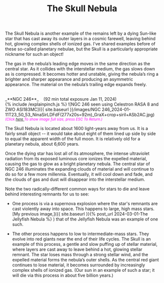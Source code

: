 ﻿---
layout: post
title:  The Skull Nebula
categories: planetary 
tags: ngc246
excerpt_separator: <!--endSummary-->
---
The Skull Nebula is another example of the remains left by a dying Sun-like star that has cast away its outer layers in a cosmic farewell, leaving behind hot, glowing complex shells of ionized gas.  I've shared examples before of these so-called planetary nebulae, but the Skull is a particularly appropriate nickname for such an object!
  
<!--endSummary-->
The gas in the nebula’s leading edge moves in the same direction as the central star. As it collides with the interstellar medium, the gas slows down as is compressed. It becomes hotter and unstable, giving the nebula’s ring a brighter and sharper appearance and producing an asymmetric appearance. The material on the nebula’s trailing edge expands freely.  
   
<br>
_**NGC 246**_  &nbsp;&nbsp; (92 min total exposure Jan 11, 2024)<br>
{% include /explainpinch.js %}
![NGC 246 seen using Celestron RASA 8 and ZWO ASI183MC]({{ site.baseurl }}/images/NGC 246_2024-01-11T23_50_53_NinaSirLDFdF(277x20s=92m)_GraX+crop+siril+ASb2AC.jpg)
<br>
<i><small><font color = "magenta" > (Click
<a href = "{{ site.baseurl }}/images/NGC 246_2024-01-11T23_50_53_NinaSirLDFdF(277x20s=92m)_GraX+crop+siril+ASb2AC.jpg">here </a>
To show image full size, press ESC To Return.)</font></small></i>
<br>
   
The Skull Nebula is located about 1600 light-years away from us. It is a fairly small object -- it would take about eight of them lined up side by side to equal the apparent width of the full moon. It is relatively old for a planetary nebula, about 6,600 years. 

Once the dying star has lost all of its atmosphere, the intense ultraviolet radiation from its exposed luminous core ionizes the expelled material, causing the gas to glow as a bright planetary nebula. The central star of NGC 246 illuminates the expanding clouds of material and will continue to do so for a few more millennia. Eventually, it will cool down and fade, and the clouds of gas and dust will disappear into the interstellar medium.

Note the two radically-different common ways for stars to die and leave behind interesting remnants for us to see:

- One process is via a supernova explosion where the star's remnants are cast violently away into space. This happens to large, high mass stars. [My previous image,]({{ site.baseurl }}{% post_url 2024-03-01-The Jellyfish Nebula %} )
that of the Jellyfish Nebula was an example of one such.  

- The other process happens to low to intermediate-mass stars.  They evolve into red giants near the end of their life cycles.
The Skull is an example of this process, a gentle and slow puffing up of stellar material, where layers are cast away to leave behind a hot, glowing stellar remnant.  The star loses mass through a strong stellar wind, and the expelled material forms the nebula’s outer shells. As the central red giant continues to lose material, it becomes surrounded by increasingly complex shells of ionized gas.
(Our sun in an example of such a star; it will die via this process in about five billion years.)

